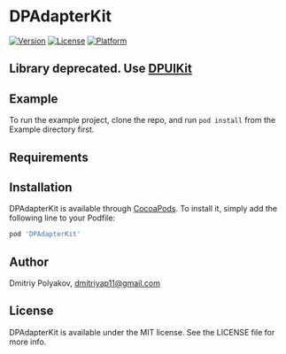 # DPAdapterKit

[![Version](https://img.shields.io/cocoapods/v/DPAdapterKit.svg?style=flat)](https://cocoapods.org/pods/DPAdapterKit)
[![License](https://img.shields.io/cocoapods/l/DPAdapterKit.svg?style=flat)](https://cocoapods.org/pods/DPAdapterKit)
[![Platform](https://img.shields.io/cocoapods/p/DPAdapterKit.svg?style=flat)](https://cocoapods.org/pods/DPAdapterKit)

## Library deprecated. Use [DPUIKit](https://github.com/DPLibs/DPUIKit)

## Example

To run the example project, clone the repo, and run `pod install` from the Example directory first.

## Requirements

## Installation

DPAdapterKit is available through [CocoaPods](https://cocoapods.org). To install
it, simply add the following line to your Podfile:

```ruby
pod 'DPAdapterKit'
```

## Author

Dmitriy Polyakov, dmitriyap11@gmail.com

## License

DPAdapterKit is available under the MIT license. See the LICENSE file for more info.
